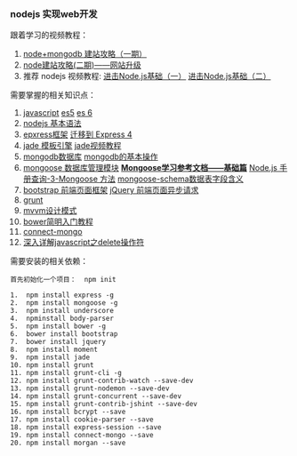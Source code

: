 ### nodejs 实现web开发



跟着学习的视频教程：

1.  [node+mongodb 建站攻略（一期）](https://www.imooc.com/learn/75) 
2.  [node建站攻略(二期)——网站升级](https://www.imooc.com/learn/197) 
3. 推荐 nodejs 视频教程: [进击Node.js基础（一）](https://www.imooc.com/learn/348) [进击Node.js基础（二）](https://www.imooc.com/learn/637) 

需要掌握的相关知识点：

1. [javascript](https://developer.mozilla.org/zh-CN/docs/Web/JavaScript/Guide)   [es5](http://yanhaijing.com/es5/#book)   [es 6](http://es6.ruanyifeng.com/)   
2. [nodejs 基本语法](http://nodejs.cn/api/) 
3. [epxress框架](http://www.expressjs.com.cn)  [迁移到 Express 4](http://www.expressjs.com.cn/guide/migrating-4.html) 
4. [jade 模板引擎](http://expressjs.jser.us/jade.html)  [jade视频教程](https://www.imooc.com/learn/259) 
5. [mongodb数据库](http://www.mongoing.com)   [mongodb的基本操作](https://blog.csdn.net/yin__ren/article/details/80109586)   
6. [mongoose 数据库管理模块](http://mongoosejs.com)   [**Mongoose学习参考文档——基础篇**](https://cnodejs.org/topic/504b4924e2b84515770103dd) [Node.js 手册查询-3-Mongoose 方法](https://cnodejs.org/topic/548e54d157fd3ae46b233502) [mongoose-schema数据表字段含义](https://blog.csdn.net/momdiy/article/details/76285369) 
7. [bootstrap 前端页面框架](http://www.bootcss.com)  [jQuery 前端页面异步请求](http://jquery.cuishifeng.cn) 
8. [grunt](https://gruntjs.com/getting-started) 
9. [mvvm设计模式](http://minhuibing.blog.163.com/blog/static/1704738602010819114353279) 
10. [bower简明入门教程](https://savokiss.com/tech/bower-tutorial.html) 
11. [connect-mongo](https://github.com/jdesboeufs/connect-mongo) 
12. [深入详解javascript之delete操作符](http://www.cnblogs.com/yuzhongwusan/archive/2012/06/14/2549879.html) 

需要安装的相关依赖：

```
首先初始化一个项目：  npm init

1.  npm install express -g
2.  npm install mongoose -g
3.  npm install underscore
4.  npminstall body-parser
5.  npm install bower -g
6.  bower install bootstrap
7.  bower install jquery
8.  npm install moment
9.  npm install jade
10. npm install grunt
11. npm install grunt-cli -g
12. npm install grunt-contrib-watch --save-dev
13. npm install grunt-nodemon --save-dev
14. npm install grunt-concurrent --save-dev
15. npm install grunt-contrib-jshint --save-dev
16. npm install bcrypt --save
17. npm install cookie-parser --save
18. npm install express-session --save
19. npm install connect-mongo --save
20. npm install morgan --save
```

